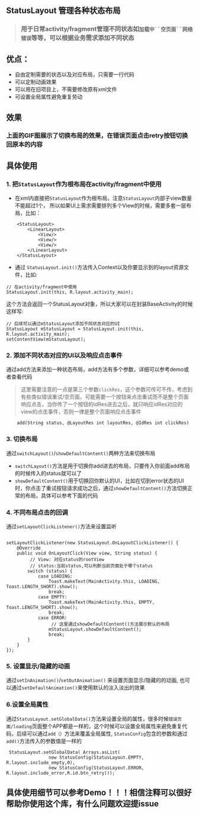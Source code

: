 ## **StatusLayout 管理各种状态布局**
> ### 用于日常activity/fragment管理不同状态如`加载中``空页面``网络错误`等等，可以根据业务需求添加不同状态    


## 优点：
* 自由定制需要的状态以及对应布局，只需要一行代码
* 可以定制动画效果
* 可以用在旧项目上，不需要修改原有xml文件
* 可设置全局属性避免重复劳动

## 效果
<!--![](https://s27.aconvert.com/convert/p3r68-cdx67/od2yi-isk9k.gif)-->
### 上面的GIF图展示了切换布局的效果，在错误页面点击retry按钮切换回原本的内容

## 具体使用
### 1.    把`StatusLayout`作为根布局在activity/fragment中使用 

* 在xml内直接把`StatusLayout`作为根布局，注意`StatusLayout`内部子view数量不能超过1个，
所以如果UI上需求需要排列多个View的时候，需要多套一层布局，比如：  

```
    <StatusLayout>
        <LinearLayout>    
            <View/>        
            <View/>
            <View/>
        </LinearLayout>
    </StatusLayout>
```

* 通过 `StatusLayout.init()`方法传入Context以及你要显示到的layout资源文件，比如:   

```
// 在activity/fragment中使用  
StatusLayout.init(this, R.layout.activity_main);
```

这个方法会返回一个StatusLayout对象，所以大家可以在封装BaseActivity的时候这样写:  

```
// 后续可以通过mStatusLayout添加不同状态对应的UI  
StatusLayout mStatusLayout = StatusLayout.init(this, R.layout.activity_main);   
setContentView(mStatusLayout);
```     
            
### 2. 添加不同状态对应的UI以及响应点击事件

通过add方法来添加一种状态布局，add方法有多个参数，详细可以参考demo或者查看代码  
>这里需要注意的一点是第三个参数`clickRes`，这个参数可传可不传，考虑到有些类似错误重试/空页面，可能需要一个按钮来点击重试而不是整个页面响应点击，当你传了一个按钮的idRes进去之后，就只响应idRes对应的view的点击事件，否则一律是整个页面响应点击事件


```
    add(String status, @LayoutRes int layoutRes, @IdRes int clickRes)
```


### 3. 切换布局
通过`switchLayout()`/`showDefaultContent()`两种方法来切换布局  

* `switchLayout()`方法是用于切换你add进去的布局，只要传入你前面add布局的时候传入的status就可以了
* `showDefaultContent()`用于切换回你默认的UI，比如在切到error状态的UI时，你点击了重试按钮请求成功之后，通过`showDefaultContent()`方法切换正常的布局，具体可以参考下面的代码    

### 4. 不同布局点击的回调

通过`setLayoutClickListener()`方法来设置监听   

```

setLayoutClickListener(new StatusLayout.OnLayoutClickListener() {
    @Override
    public void OnLayoutClick(View view, String status) {
         // View: 对应status的rootView  
         // status:当前status,可以判断当前页面处于哪个status
        switch (status) {
            case LOADING:
                Toast.makeText(MainActivity.this, LOADING, Toast.LENGTH_SHORT).show();
                break;
            case EMPTY:
                Toast.makeText(MainActivity.this, EMPTY, Toast.LENGTH_SHORT).show();
                break;
            case ERROR:  
                 // 这里通过showDefaultContent()方法展示默认的布局
                mStatusLayout.showDefaultContent();
                break;
        }
    }
});
```

### 5. 设置显示/隐藏的动画
通过`setInAnimation()`/`setOutAnimation()` 来设置页面显示/隐藏的的动画, 也可以通过`setDefaultAnimation()`来使用默认的淡入淡出的效果



### 6.设置全局属性
通过`StatusLayout.setGlobalData()`方法来设置全局的属性，很多时候`错误页面/loading`页面整个APP都是一样的，这个时候可以设置全局属性来避免重复代码，后续可以通过`add（）`方法来覆盖全局属性, `StatusConfig`包含的参数和通过`add()`方法传入的参数值是一样的

```
 StatusLayout.setGlobalData( Arrays.asList(
                new StatusConfig(StatusLayout.EMPTY, R.layout.include_empty,0),
                new StatusConfig(StatusLayout.ERROR, R.layout.include_error,R.id.btn_retry)));
```

## 具体使用细节可以参考Demo！！！相信注释可以很好帮助你使用这个库，有什么问题欢迎提issue

